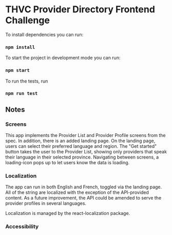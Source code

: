 # THVC Provider Directory Frontend Challenge 

To install dependencies you can run:

### `npm install`

To start the project in development mode you can run:

### `npm start`

To run the tests, run 

### `npm run test`

## Notes

### Screens

This app implements the Provider List and Provider Profile screens from the spec. 
In addition, there is an added landing page. On the landing page, users can select their preferred language and region. The "Get started" button takes the user to the Provider List, showing only providers that speak their language in their selected province. Navigating between screens, a loading-icon pops up to let users know the data is loading.  

### Localization

The app can run in both English and French, toggled via the landing page. All of the string are localized with the exception of the API-provided content. As a future improvement, the API could be amended to serve the provider profiles in several languages. 

Localization is managed by the react-localization package. 

### Accessibility

